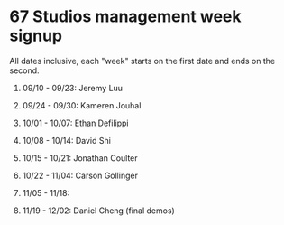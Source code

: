 # 67 Studios management week signup

All dates inclusive, each "week" starts on the first date and ends on the second.

01. 09/10 - 09/23: Jeremy Luu

02. 09/24 - 09/30: Kameren Jouhal

03. 10/01 - 10/07: Ethan Defilippi

04. 10/08 - 10/14: David Shi

05. 10/15 - 10/21: Jonathan Coulter

06. 10/22 - 11/04: Carson Gollinger

07. 11/05 - 11/18: 

08. 11/19 - 12/02: Daniel Cheng (final demos)
